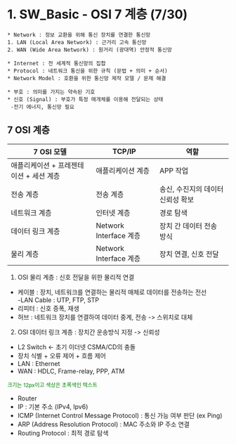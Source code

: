 # 1. SW_Basic - OSI 7 계층 (7/30)
```
* Network : 정보 교환을 위해 통신 장치를 연결한 통신망
1. LAN (Local Area Network) : 근거리 고속 통신망
2. WAN (Wide Area Network) : 원거리 (광대역) 안정적 통신망

* Internet : 전 세계적 통신망의 집합
* Protocol : 네트워크 통신을 위한 규칙 (문법 + 의미 + 순서)
* Network Model : 호환을 위한 통신망 제작 모델 / 문제 해결

* 부호 : 의미를 가지는 약속된 기호
* 신호 (Signal) : 부호가 특정 매개체를 이용해 전달되는 상태
 -전기 에너지, 통신망 필요
```


7 OSI 계층
----------
|7 OSI 모델|TCP/IP|역할|
|-|-|-|
|애플리케이션 + 프레젠테이션 + 세션 계층|애플리케이션 계층|APP 작업|
|전송 계층 |전송 계층|송신, 수진지의 데이터 신뢰성 확보|
|네트워크 계층|인터넷 계층|경로 탐색|
|데이터 링크 계층|Network Interface 계층|장치 간 데이터 전송 방식|
|물리 계층|Network Interface 계층|장치 연결, 신호 전달|

1. OSI 물리 계층 : 신호 전달을 위한 물리적 연결
 * 케이블 : 장치, 네트워크를 연결하는 물리적 매체로 데이터를 전송하는 전선 <br>
   -LAN Cable : UTP, FTP, STP
 * 리피터 : 신호 증폭, 재생
 * 허브 : 네트워크 장치를 연결하여 데이터 중계, 전송 -> 스위치로 대체


2. OSI 데이터 링크 계층 : 장치간 운송방식 지정 -> 신뢰성
 * L2 Switch <- 초기 이더넷 CSMA/CD의 충돌
 * 장치 식별 + 오류 제어 + 흐름 제어
 * LAN : Ethernet
 * WAN : HDLC, Frame-relay, PPP, ATM


<span style="font-size: 12px; color: green">크기는 12px이고 색상은 초록색인 텍스트</span>
 * Router
 * IP : 기본 주소 (IPv4, Ipv6)
 * ICMP (Internet Control Message Protocol) : 통신 가능 여부 판단 (ex Ping)
 * ARP (Address Resolution Protocol) : MAC 주소와 IP 주소 연결
 * Routing Protocol : 최적 경로 탐색
